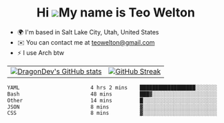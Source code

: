 <div align="center">
  
# Hi ![](https://user-images.githubusercontent.com/18350557/176309783-0785949b-9127-417c-8b55-ab5a4333674e.gif)My name is Teo Welton
</div>

*   🌍  I'm based in Salt Lake City, Utah, United States
*   ✉️  You can contact me at [teowelton@gmail.com](mailto:teowelton@gmail.com)
*   ⚡  I use Arch btw

<div align="center">

|||
|:-------------------------:|:-------------------------:|
| [![DragonDev's GitHub stats](https://github-readme-stats.vercel.app/api?username=DragonDev07&bg_color=1e1e2e&text_color=cdd6f4&icon_color=cba6f7&title_color=94e2d5)](https://github.com/DragonDev07) | [![GitHub Streak](https://streak-stats.demolab.com?user=DragonDev07&theme=catppuccin-mocha)](https://git.io/streak-stats) |

<!--START_SECTION:waka-->

```txt
YAML                       4 hrs 2 mins    ██████████████████░░░░░░░   72.27 %
Bash                       48 mins         ███▓░░░░░░░░░░░░░░░░░░░░░   14.58 %
Other                      14 mins         █░░░░░░░░░░░░░░░░░░░░░░░░   04.46 %
JSON                       8 mins          ▓░░░░░░░░░░░░░░░░░░░░░░░░   02.49 %
CSS                        8 mins          ▓░░░░░░░░░░░░░░░░░░░░░░░░   02.43 %
```

<!--END_SECTION:waka-->

</div>
